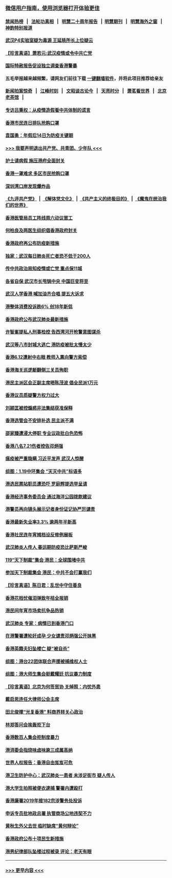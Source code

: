 ### [微信用户指南，使用浏览器打开体验更佳](https://github.com/gfw-breaker/banned-news1/blob/master/indexes/wechat-guide.md?t=0)
#### [禁闻热榜](热点新闻.md?t=0)  &nbsp;&nbsp;|&nbsp;&nbsp; [法轮功真相](https://github.com/gfw-breaker/truth/blob/master/README.md?t=0) &nbsp;&nbsp;|&nbsp;&nbsp; [明慧二十周年报告](https://github.com/gfw-breaker/mh-reports/blob/master/README.md?t=0) &nbsp;&nbsp;|&nbsp;&nbsp;[明慧期刊](https://github.com/gfw-breaker/mh-qikan) &nbsp;&nbsp;|&nbsp;&nbsp; [明慧海外之窗](https://github.com/gfw-breaker/mh-news/blob/master/README.md?t=0) &nbsp;&nbsp;|&nbsp;&nbsp; [神韵特别报道](https://github.com/gfw-breaker/mh-news/blob/master/shenyun.md?t=0)
#### [武汉P4实验室疑为毒源 王延轶所长上位疑云](../pages/nsc415/n11835543.md?t=02030611) 
#### [【珍言真语】萧若元:武汉疫情或令中共亡党](../pages/nsc415/n11829394.md?t=02030611) 
#### [国际特赦报告促设独立调查香港警暴](../pages/nsc415/n11833845.md?t=02030611) 
#### 五毛举报越来越频繁，请网友们前往下载 [一键翻墙软件](https://github.com/gfw-breaker/ssr-accounts)，并将此项目推荐给亲友
#### [新闻拍案惊奇](https://github.com/gfw-breaker/banned-news1/blob/master/pages/link4.md) &nbsp;&nbsp;|&nbsp;&nbsp; [江峰时刻](https://github.com/gfw-breaker/banned-news1/blob/master/pages/link4.md) &nbsp;&nbsp;|&nbsp;&nbsp; [文昭谈古论今](https://github.com/gfw-breaker/banned-news1/blob/master/pages/link4.md) &nbsp;&nbsp;|&nbsp;&nbsp; [天亮时分](https://github.com/gfw-breaker/banned-news1/blob/master/pages/link4.md) &nbsp;&nbsp;|&nbsp;&nbsp; [萧茗看世界](https://github.com/gfw-breaker/banned-news1/blob/master/pages/link4.md) &nbsp;&nbsp;|&nbsp;&nbsp; [北京老茶馆](https://github.com/gfw-breaker/banned-news1/blob/master/pages/link4.md) &nbsp;&nbsp;|&nbsp;&nbsp; 
#### [专访吕秉权：从疫情造假看中共体制的谎言](../pages/nsc415/n11833813.md?t=02030611) 
#### [香港市民连日排队抢购口罩](../pages/nsc415/n11833794.md?t=02030611) 
#### [袁国勇：年假后14日为防疫关键期](../pages/nsc415/n11831088.md?t=02030611) 
#### [>>> 我要声明退出共产党、共青团、少年队 <<<](https://github.com/begood0513/goodnews/blob/master/quit/letter.md) 
#### [护士请病假 施压港府全面封关](../pages/nsc415/n11831030.md?t=02030611) 
#### [香港一罩难求 多区市民抢购口罩](../pages/nsc415/n11831002.md?t=02030611) 
#### [深圳湾口岸发现爆炸品](../pages/nsc415/n11828802.md?t=02030611) 
#### [《九评共产党》](https://github.com/begood0513/9ping.md/blob/master/README.md) &nbsp;|&nbsp; [《解体党文化》](../../../../jtdwh.md/blob/master/README.md)  &nbsp;|&nbsp; [《共产主义的终极目的》](../../../../gczydzjmd.md/blob/master/README.md) &nbsp;|&nbsp; [《魔鬼在统治我们的世界》](../../../../mgztzwmdsj.md/blob/master/README.md) 
#### [香港医管局员工阵线周六动议罢工](../pages/nsc415/n11828762.md?t=02030611) 
#### [何柏良及两医生组织倡香港政府封关](../pages/nsc415/n11828749.md?t=02030611) 
#### [香港政府再公布防疫新措施](../pages/nsc415/n11828716.md?t=02030611) 
#### [独家：武汉每日肺炎死亡者恐不低于200人](../pages/nsc415/n11828240.md?t=02030611) 
#### [传中共政治局知疫情或亡党 重点保11城](../pages/nsc415/n11828145.md?t=02030611) 
#### [各省自保 武汉市长甩锅中央 中国巨变将至](../pages/nsc415/n11828021.md?t=02030611) 
#### [武汉人学香港 喊加油齐合唱 提五大诉求](../pages/nsc415/n11827046.md?t=02030611) 
#### [港整体消费投诉跌6% 创18年新低](../pages/nsc415/n11817280.md?t=02030611) 
#### [香港政府公布武汉肺炎最新措施](../pages/nsc415/n11817152.md?t=02030611) 
#### [许智峯提私人刑事检控 告西湾河开枪警意图谋杀](../pages/nsc415/n11817132.md?t=02030611) 
#### [武汉等八市封城大逃亡 港防疫被批太慢太少](../pages/nsc415/n11817058.md?t=02030611) 
#### [香港6.12遭射中右眼 教师入禀向警方索偿](../pages/nsc415/n11814678.md?t=02030611) 
#### [香港海关巡逻艇翻侧三关员殉职](../pages/nsc415/n11814604.md?t=02030611) 
#### [港民主派区会正副主席晤陈茂波 倡全民派1万元](../pages/nsc415/n11814582.md?t=02030611) 
#### [香港议员质疑警方权力过大](../pages/nsc415/n11814560.md?t=02030611) 
#### [刘颕匡被控煽惑非法集结获准保释](../pages/nsc415/n11811727.md?t=02030611) 
#### [香港选管会不安排补选 民主派不满](../pages/nsc415/n11811691.md?t=02030611) 
#### [邵家臻遭浸大停职 专业议政批白色恐怖](../pages/nsc415/n11811670.md?t=02030611) 
#### [香港八名7.21伤者控告邓炳强](../pages/nsc415/n11811623.md?t=02030611) 
#### [瘟疫被严重隐瞒 习近平发声 武汉人惊醒](../pages/nsc415/n11811186.md?t=02030611) 
#### [组图：1.19中环集会 “天灭中共”标语多](../pages/nsc415/n11809514.md?t=02030611) 
#### [港选民票站职员遭恐吓 罗庭辉提选举呈请](../pages/nsc415/n11808914.md?t=02030611) 
#### [香港经济事务委员会 通过海洋公园拨款建议](../pages/nsc415/n11808906.md?t=02030611) 
#### [港警员再向镜头展示记者身份证记协严厉谴责](../pages/nsc415/n11808888.md?t=02030611) 
#### [香港最新失业率3.3% 逾两年半新高](../pages/nsc415/n11808887.md?t=02030611) 
#### [香港社民连年宵摊档设反修例展板](../pages/nsc415/n11808857.md?t=02030611) 
#### [武汉肺炎人传人 春运期防疫恐比萨斯严峻](../pages/nsc415/n11808739.md?t=02030611) 
#### [119“天下制裁”集会 港民：全球围堵中共](../pages/nsc415/n11806318.md?t=02030611) 
#### [参加天下制裁集会 港民：中共不会打赢我们](../pages/nsc415/n11806596.md?t=02030611) 
#### [【珍言真语】陈日君：乱世中守住善良](../pages/nsc415/n11806247.md?t=02030611) 
#### [香港花档忧催泪弹致年桔全报销](../pages/nsc415/n11806130.md?t=02030611) 
#### [港民间年宵市场卖抗争品热销](../pages/nsc415/n11806073.md?t=02030611) 
#### [武汉肺炎 专家：病情已到香港门口](../pages/nsc415/n11806020.md?t=02030611) 
#### [在港警署遭轮奸成孕 少女谴责邓炳强公开抹黑](../pages/nsc415/n11805981.md?t=02030611) 
#### [香港英籍夫妇坠楼亡 疑“被自杀”](../pages/nsc415/n11805937.md?t=02030611) 
#### [组图：港台22团体联合声援被捕维权人士](../pages/nsc415/n11801834.md?t=02030611) 
#### [组图：港大师生集会挺戴耀廷 抗议暴力制度](../pages/nsc415/n11799298.md?t=02030611) 
#### [【珍言真语】北京为何签贸协 关焯照：内忧外患](../pages/nsc415/n11799790.md?t=02030611) 
#### [戴启思连任大律师公会主席](../pages/nsc415/n11799306.md?t=02030611) 
#### [田北俊撑“光复香港” 料商界转关心政治](../pages/nsc415/n11799287.md?t=02030611) 
#### [林郑答问会挨轰拒下台](../pages/nsc415/n11799261.md?t=02030611) 
#### [香港数百人集会拒制度暴力](../pages/nsc415/n11796941.md?t=02030611) 
#### [港消委会指烧味卤味逾三成属高纳](../pages/nsc415/n11796815.md?t=02030611) 
#### [世界人权报告：香港自由岌岌可危](../pages/nsc415/n11796873.md?t=02030611) 
#### [港卫生防护中心：武汉肺炎一患者 未涉足街市 疑人传人](../pages/nsc415/n11796789.md?t=02030611) 
#### [港大学生拍照被便衣逮捕 警署内遭殴打](../pages/nsc415/n11794174.md?t=02030611) 
#### [香港廉署2019年接182宗涉警务处投诉](../pages/nsc415/n11793899.md?t=02030611) 
#### [申诉专员批地政总署 执管商场公地违契不力](../pages/nsc415/n11793854.md?t=02030611) 
#### [黄秋生外父去世 临时缺席“黄何辩论”](../pages/nsc415/n11793859.md?t=02030611) 
#### [香港政府公布十项民生新措施](../pages/nsc415/n11793826.md?t=02030611) 
#### [港男纪律部队坠楼过程被录 评论：老天有眼](../pages/nsc415/n11793546.md?t=02030611) 

----
#### [ >>> 更早内容 <<< ](../indexes/nsc415-earlier.md)
